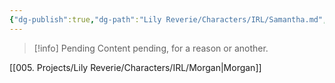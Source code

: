 ```yaml
---
{"dg-publish":true,"dg-path":"Lily Reverie/Characters/IRL/Samantha.md","permalink":"/lily-reverie/characters/irl/samantha/","created":"2024-01-22T20:49:57.784-03:00","updated":"2024-01-22T20:49:57.784-03:00"}
---
```



>[!info] Pending
>Content pending, for a reason or another.

[[005. Projects/Lily Reverie/Characters/IRL/Morgan\|Morgan]]